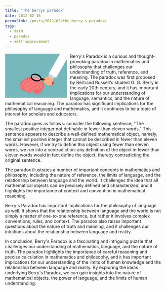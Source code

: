 ```yaml
---
title: 'The berrys paradox'
date: 2012-02-16
permalink: /posts/2012/02/the-berry-s-paradox/
tags:
  - math
  - paradox
  - self-improvement
---
```


<img width="200" alt="brain" src="/images/posts/the-berry-s-paradox.png" style="float: left; margin-right: 10px;" /> Berry's Paradox is a curious and thought-provoking paradox in mathematics and philosophy that challenges our understanding of truth, reference, and meaning. The paradox was first proposed by Bertrand Russell's student G. G. Berry in the early 20th century, and it has important implications for our understanding of language, semantics, and the nature of mathematical reasoning. The paradox has significant implications for the philosophy of language and mathematics, and it continues to be a topic of interest for scholars and educators.

The paradox goes as follows: consider the following sentence, "The smallest positive integer not definable in fewer than eleven words." This sentence appears to describe a well-defined mathematical object, namely, the smallest positive integer that cannot be described in fewer than eleven words. However, if we try to define this object using fewer than eleven words, we run into a contradiction: any definition of the object in fewer than eleven words would in fact define the object, thereby contradicting the original sentence.

The paradox illustrates a number of important concepts in mathematics and philosophy, including the nature of reference, the limits of language, and the relationship between language and the world. It challenges the idea that all mathematical objects can be precisely defined and characterized, and it highlights the importance of context and convention in mathematical reasoning.

Berry's Paradox has important implications for the philosophy of language as well. It shows that the relationship between language and the world is not simply a matter of one-to-one reference, but rather it involves complex conventions, rules, and context. The paradox also raises important questions about the nature of truth and meaning, and it challenges our intuitions about the relationship between language and reality. 

In conclusion, Berry's Paradox is a fascinating and intriguing puzzle that challenges our understanding of mathematics, language, and the nature of truth. The paradox highlights the importance of careful reasoning and precise calculation in mathematics and philosophy, and it has important implications for our understanding of the limits of human knowledge and the relationship between language and reality. By exploring the ideas underlying Berry's Paradox, we can gain insights into the nature of mathematical objects, the power of language, and the limits of human understanding.
